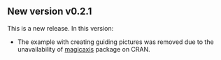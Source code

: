 ## New version v0.2.1

This is a new release. In this version:

-   The example with creating guiding pictures was removed due to the unavailability of [magicaxis](https://cran.r-project.org/package=magicaxis) package on CRAN.
